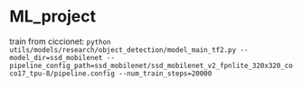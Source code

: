 # ML_project

train from ciccionet: `python utils/models/research/object_detection/model_main_tf2.py --model_dir=ssd_mobilenet --pipeline_config_path=ssd_mobilenet/ssd_mobilenet_v2_fpnlite_320x320_coco17_tpu-8/pipeline.config --num_train_steps=20000`
